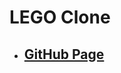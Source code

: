 <!--
 * @Author: Jinqi Li
 * @Date: 2020-08-12 06:44:13
 * @LastEditors: Jinqi Li
 * @LastEditTime: 2020-12-01 02:43:53
 * @FilePath: /lego-2/README.md
-->
# LEGO Clone
* ## [GitHub Page](https://kikijinqili.github.io/lego-2)
